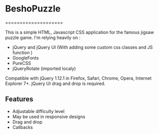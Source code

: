 # BeshoPuzzle
====================

This is a simple HTML, Javascript CSS application for the famous jigsaw puzzle game.
I'm relying heavily on :
* jQuery and jQuery UI (With adding some custom css classes and JS function )
* GoogleFonts
* PureCSS
* jQueryRotate (imported localy)


Compatible with jQuery 1.12.1 in Firefox, Safari, Chrome, Opera, Internet Explorer 7+. jQuery UI drag and drop is required.

## Features

* Adjustable difficulty level
* May be used in responsive designs
* Drag and drop
* Callbacks
